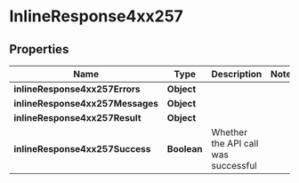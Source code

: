 # InlineResponse4xx257

## Properties
Name | Type | Description | Notes
------------ | ------------- | ------------- | -------------
**inlineResponse4xx257Errors** | **Object** |  | 
**inlineResponse4xx257Messages** | **Object** |  | 
**inlineResponse4xx257Result** | **Object** |  | 
**inlineResponse4xx257Success** | **Boolean** | Whether the API call was successful | 
